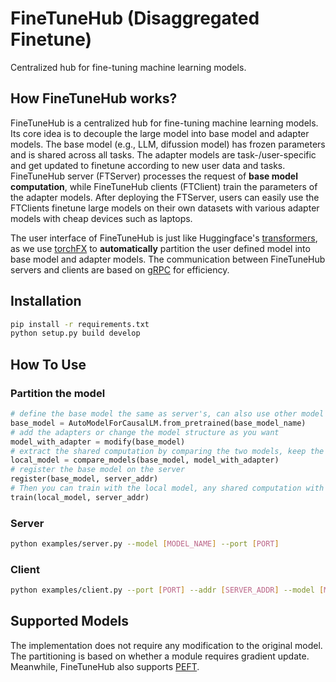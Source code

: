 # FineTuneHub (Disaggregated Finetune)
Centralized hub for fine-tuning machine learning models.

## How FineTuneHub works?

FineTuneHub is a centralized hub for fine-tuning machine learning models. 
Its core idea is to decouple the large model into base model and adapter models. The base model (e.g., LLM, difussion model) has frozen parameters and is shared across all tasks. The adapter models are task-/user-specific and get updated to finetune according to new user data and tasks. 
FineTuneHub server (FTServer) processes the request of **base model computation**, while FineTuneHub clients (FTClient) train the parameters of the adapter models.
After deploying the FTServer, users can easily use the FTClients finetune large models on their own datasets with various adapter models with cheap devices such as laptops.

The user interface of FineTuneHub is just like Huggingface's [transformers](https://huggingface.co/docs/transformers/index), as we use [torchFX](https://pytorch.org/docs/stable/fx.html) to **automatically** partition the user defined model into base model and adapter models.
The communication between FineTuneHub servers and clients are based on [gRPC](https://grpc.io/) for efficiency. 

## Installation

```bash
pip install -r requirements.txt
python setup.py build develop
```

## How To Use

### Partition the model

```python
# define the base model the same as server's, can also use other model defined in pytorch and transformers
base_model = AutoModelForCausalLM.from_pretrained(base_model_name)
# add the adapters or change the model structure as you want
model_with_adapter = modify(base_model) 
# extract the shared computation by comparing the two models, keep the local model on the client
local_model = compare_models(base_model, model_with_adapter)
# register the base model on the server
register(base_model, server_addr)
# Then you can train with the local model, any shared computation with base model will be processed by the server
train(local_model, server_addr)
```

### Server

```bash
python examples/server.py --model [MODEL_NAME] --port [PORT]
```

### Client

```bash
python examples/client.py --port [PORT] --addr [SERVER_ADDR] --model [MODEL_NAME] --dataset [DATASET_NAME]
```



## Supported Models

The implementation does not require any modification to the original model. The partitioning is based on whether a module requires gradient update.
Meanwhile, FineTuneHub also supports [PEFT](https://github.com/huggingface/peft).